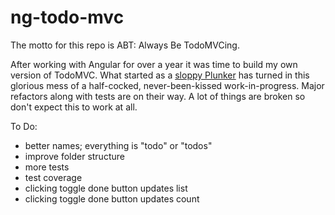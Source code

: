 # ng-todo-mvc
The motto for this repo is ABT: Always Be TodoMVCing.

After working with Angular for over a year it was time to build my own version of 
TodoMVC. What started as a [sloppy Plunker](http://plnkr.co/edit/NV2e5a0DkAAldaLIFTjS?p=preview) 
has turned in this glorious mess of a half-cocked, never-been-kissed work-in-progress. 
Major refactors along with tests are on their way. A lot of things are broken so
don't expect this to work at all.

To Do:

* better names; everything is "todo" or "todos"
* improve folder structure
* more tests
* test coverage
* clicking toggle done button updates list
* clicking toggle done button updates count
